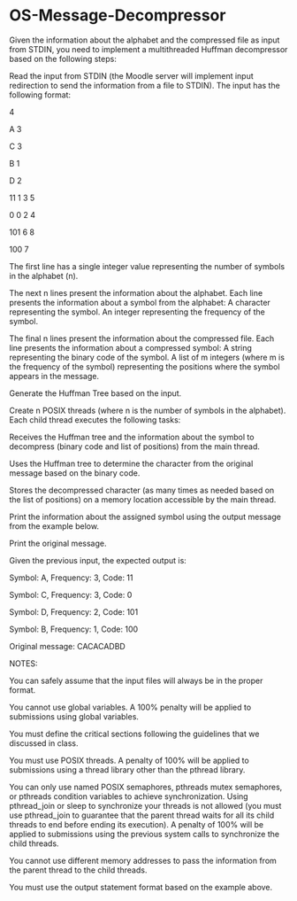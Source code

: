 # OS-Message-Decompressor

Given the information about the alphabet and the compressed file as input from STDIN, you need to implement a multithreaded Huffman decompressor based on the following steps:

Read the input from STDIN (the Moodle server will implement input redirection to send the information from a file to STDIN). The input has the following format:

4

A 3

C 3

B 1

D 2

11 1 3 5

0 0 2 4

101 6 8

100 7

The first line has a single integer value representing the number of symbols in the alphabet (n).

The next n lines present the information about the alphabet. Each line presents the information about a symbol from the alphabet:
A character representing the symbol.
An integer representing the frequency of the symbol.

The final n lines present the information about the compressed file. Each line presents the information about a compressed symbol:
A string representing the binary code of the symbol.
A list of m integers (where m is the frequency of the symbol) representing the positions where the symbol appears in the message.
 
Generate the Huffman Tree based on the input.

Create n POSIX threads (where n is the number of symbols in the alphabet). Each child thread executes the following tasks:

Receives the Huffman tree and the information about the symbol to decompress (binary code and list of positions) from the main thread.

Uses the Huffman tree to determine the character from the original message based on the binary code.

Stores the decompressed character (as many times as needed based on the list of positions) on a memory location accessible by the main thread.

Print the information about the assigned symbol using the output message from the example below. 

Print the original message.

Given the previous input, the expected output is:

Symbol: A, Frequency: 3, Code: 11

Symbol: C, Frequency: 3, Code: 0

Symbol: D, Frequency: 2, Code: 101

Symbol: B, Frequency: 1, Code: 100

Original message: CACACADBD

NOTES:

You can safely assume that the input files will always be in the proper format.

You cannot use global variables. A 100% penalty will be applied to submissions using global variables. 

You must define the critical sections following the guidelines that we discussed in class.

You must use POSIX threads. A penalty of 100% will be applied to submissions using a thread library other than the pthread library.

You can only use named POSIX semaphores, pthreads mutex semaphores, or pthreads condition variables to achieve synchronization. Using pthread_join or sleep to synchronize your threads is not allowed (you must use pthread_join to guarantee that the parent thread waits for all its child threads to end before ending its execution). A penalty of 100% will be applied to submissions using the previous system calls to synchronize the child threads.

You cannot use different memory addresses to pass the information from the parent thread to the child threads.

You must use the output statement format based on the example above.

